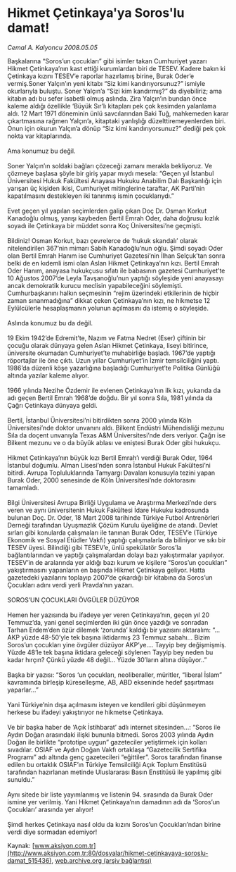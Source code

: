 # Hikmet Çetinkaya'ya Soros'lu damat!

*Cemal A. Kalyoncu 2008.05.05*

<div class="pNewsDetailMainContent ctx_content" itemprop="articleBody">
 Başkalarına “Soros’un çocukları” gibi isimler takan Cumhuriyet yazarı Hikmet Çetinkaya’nın kast ettiği kurumlardan biri de TESEV. Kadere bakın ki Çetinkaya kızını TESEV’e raporlar hazırlamış birine, Burak Oder’e vermiş.Soner Yalçın’ın yeni kitabı “Siz kimi kandırıyorsunuz?” ismiyle okurlarıyla buluştu. Soner Yalçın’a “Sizi kim kandırmış?” da diyebiliriz; ama kitabın adı bu sefer isabetli olmuş aslında. Zira Yalçın’ın bundan önce kaleme aldığı özellikle ‘Büyük Sır’lı kitapları pek çok kesimden yalanlama aldı. 12 Mart 1971 döneminin ünlü savcılarından Baki Tuğ, mahkemeden karar çıkartmasına rağmen Yalçın’a, kitaptaki yanlışlığı düzelttiremeyenlerden biri. Onun için okurun Yalçın’a dönüp “Siz kimi kandırıyorsunuz?” dediği pek çok nokta var kitaplarında.
 <br/>
 <br/>
 Ama konumuz bu değil.
 <br/>
 <br/>
 Soner Yalçın’ın soldaki bağları çözeceği zamanı merakla bekliyoruz. Ve çözmeye başlasa şöyle bir giriş yapar mıydı mesela: “Geçen yıl İstanbul Üniversitesi Hukuk Fakültesi Anayasa Hukuku Anabilim Dalı Başkanlığı için yarışan üç kişiden ikisi, Cumhuriyet mitinglerine taraftar, AK Parti’nin kapatılmasını destekleyen iki tanınmış ismin çocuklarıydı.”
 <br/>
 <br/>
 Evet geçen yıl yapılan seçimlerden galip çıkan Doç Dr. Osman Korkut Kanadoğlu olmuş, yarışı kaybeden Bertil Emrah Oder, daha doğrusu kızlık soyadı ile Çetinkaya bir müddet sonra Koç Üniversitesi’ne geçmişti.
 <br/>
 <br/>
 Bildiniz! Osman Korkut, bazı çevrelerce de ‘hukuk skandalı’ olarak nitelendirilen 367’nin mimarı Sabih Kanadoğlu’nun oğlu. Şimdi soyadı Oder olan Bertil Emrah Hanım ise Cumhuriyet Gazetesi’nin İlhan Selçuk’tan sonra belki de en kıdemli ismi olan Aslan Hikmet Çetinkaya’nın kızı. Bertil Emrah Oder Hanım, anayasa hukukçusu sıfatı ile babasının gazetesi Cumhuriyet’te 10 Ağustos 2007’de Leyla Tavşanoğlu’nun yaptığı söyleşide yeni anayasayı ancak demokratik kurucu meclisin yapabileceğini söylemişti. Cumhurbaşkanını halkın seçmesinin “rejim üzerindeki etkilerinin de hiçbir zaman sınanmadığına” dikkat çeken Çetinkaya’nın kızı, ne hikmetse 12 Eylülcülerle hesaplaşmanın yolunun açılmasını da istemiş o söyleşide.
 <br/>
 <br/>
 Aslında konumuz bu da değil.
 <br/>
 <br/>
 19 Ekim 1942’de Edremit’te, Nazım ve Fatma Nedret (Eser) çiftinin bir çocuğu olarak dünyaya gelen Aslan Hikmet Çetinkaya, liseyi bitirince, üniversite okumadan Cumhuriyet’te muhabirliğe başladı. 1967’de yaptığı röportajlar ile öne çıktı. Uzun yıllar Cumhuriyet’in İzmir temsilciliğini yaptı. 1986’da düzenli köşe yazarlığına başladığı Cumhuriyet’te Politika Günlüğü altında yazılar kaleme alıyor.
 <br/>
 <br/>
 1966 yılında Nezihe Özdemir ile evlenen Çetinkaya’nın ilk kızı, yukarıda da adı geçen Bertil Emrah 1968’de doğdu. Bir yıl sonra Sıla, 1981 yılında da Çağrı Çetinkaya dünyaya geldi.
 <br/>
 <br/>
 Bertil, İstanbul Üniversitesi’ni bitirdikten sonra 2000 yılında Köln Üniversitesi’nde doktor unvanını aldı. Bilkent Endüstri Mühendisliği mezunu Sıla da doçent unvanıyla Texas A&amp;M Üniversitesi’nde ders veriyor. Çağrı ise Bilkent mezunu ve o da büyük ablası ve eniştesi Burak Oder gibi hukukçu.
 <br/>
 <br/>
 Hikmet Çetinkaya’nın büyük kızı Bertil Emrah’ı verdiği Burak Oder, 1964 İstanbul doğumlu. Alman Lisesi’nden sonra İstanbul Hukuk Fakültesi’ni bitirdi. Avrupa Topluluklarında Tamyargı Davaları konusuyla tezini yapan Burak Oder, 2000 senesinde de Köln Üniversitesi’nde doktorasını tamamladı.
 <br/>
 <br/>
 Bilgi Üniversitesi Avrupa Birliği Uygulama ve Araştırma Merkezi’nde ders veren ve aynı üniversitenin Hukuk Fakültesi İdare Hukuku kadrosunda bulunan Doç. Dr. Oder, 18 Mart 2008 tarihinde Türkiye Futbol Antrenörleri Derneği tarafından Uyuşmazlık Çözüm Kurulu üyeliğine de atandı. Devlet sırları gibi konularda çalışmaları ile tanınan Burak Oder, TESEV’e (Türkiye Ekonomik ve Sosyal Etüdler Vakfı) yaptığı çalışmalarla da biliniyor ve sıkı bir TESEV üyesi. Bilindiği gibi TESEV’e, ünlü spekülatör Soros’la bağlantılarından ve yaptığı çalışmalardan dolayı bazı yakıştırmalar yapılıyor. TESEV’in de aralarında yer aldığı bazı kurum ve kişilere “Soros’un çocukları” yakıştırmasını yapanların en başında Hikmet Çetinkaya geliyor. Hatta gazetedeki yazılarını toplayıp 2007’de çıkardığı bir kitabına da Soros’un Çocukları adını verdi yerli Pravda’nın yazarı.
 <br/>
 <br/>
 SOROS’UN ÇOCUKLARI ÖVGÜLER DÜZÜYOR
 <br/>
 <br/>
 Hemen her yazısında bu ifadeye yer veren Çetinkaya’nın, geçen yıl 20 Temmuz’da, yani genel seçimlerden iki gün önce yazdığı ve sonradan Tarhan Erdem’den özür dilemek ‘zorunda’ kaldığı bir yazısını aktaralım: “... AKP yüzde 48-50’yle tek başına iktidarmış 23 Temmuz sabahı... Bizim Soros’un çocukları yine övgüler düzüyor AKP’ye.... Tayyip bey değişmişmiş. Yüzde 48’le tek başına iktidara geleceği söylenen Tayyip bey neden bu kadar hırçın? Çünkü yüzde 48 değil... Yüzde 30’ların altına düşüyor..”
 <br/>
 <br/>
 Başka bir yazısı: “Soros ‘un çocukları, neoliberaller, müritler, “liberal İslam” kavramında birleşip küreselleşme, AB, ABD ekseninde hedef şaşırtması yaparlar...”
 <br/>
 <br/>
 Yani Türkiye’nin dışa açılmasını isteyen ve kendileri gibi düşünmeyen herkese bu ifadeyi yakıştırıyor ne hikmetse Çetinkaya.
 <br/>
 <br/>
 Ve bir başka haber de ‘Açık İstihbarat’ adlı internet sitesinden…: “Soros ile Aydın Doğan arasındaki ilişki bununla bitmedi. Soros 2003 yılında Aydın Doğan ile birlikte “prototipe uygun” gazeteciler yetiştirmek için kolları sıvadılar. OSIAF ve Aydın Doğan Vakfı ortaklaşa “Gazetecilik Sertifika Programı” adı altında genç gazetecileri “eğittiler”. Soros tarafından finanse edilen bu ortaklık OSIAF’ın Türkiye Temsilciliği Açık Toplum Enstitüsü tarafından hazırlanan metinde Uluslararası Basın Enstitüsü ile yapılmış gibi sunuldu.”
 <br/>
 <br/>
 Aynı sitede bir liste yayımlanmış ve listenin 94. sırasında da Burak Oder ismine yer verilmiş. Yani Hikmet Çetinkaya’nın damadının adı da ‘Soros’un Çocukları’ arasında yer alıyor!
 <br/>
 <br/>
 Şimdi herkes Çetinkaya nasıl oldu da kızını Soros’un Çocukları’ndan birine verdi diye sormadan edemiyor!
 <br/>
</div>


Kaynak: [www.aksiyon.com.tr](http://www.aksiyon.com.tr:80/dosyalar/hikmet-cetinkayaya-soroslu-damat_515436), [web.archive.org (arşiv bağlantısı)](http://web.archive.org/web/20160109231705/http://www.aksiyon.com.tr:80/dosyalar/hikmet-cetinkayaya-soroslu-damat_515436)
